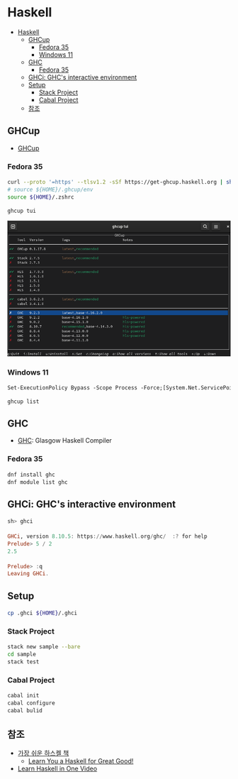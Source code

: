 # Haskell

- [Haskell](#haskell)
  - [GHCup](#ghcup)
    - [Fedora 35](#fedora-35)
    - [Windows 11](#windows-11)
  - [GHC](#ghc)
    - [Fedora 35](#fedora-35-1)
  - [GHCi: GHC's interactive environment](#ghci-ghcs-interactive-environment)
  - [Setup](#setup)
    - [Stack Project](#stack-project)
    - [Cabal Project](#cabal-project)
  - [참조](#참조)

## GHCup

- [GHCup](https://www.haskell.org/ghcup/)

### Fedora 35

```sh
curl --proto '=https' --tlsv1.2 -sSf https://get-ghcup.haskell.org | sh
# source ${HOME}/.ghcup/env
source ${HOME}/.zshrc
```

```sh
ghcup tui
```

![GHCup](images/ghcup.png)

### Windows 11

```ps
Set-ExecutionPolicy Bypass -Scope Process -Force;[System.Net.ServicePointManager]::SecurityProtocol = [System.Net.ServicePointManager]::SecurityProtocol -bor 3072;Invoke-Command -ScriptBlock ([ScriptBlock]::Create((Invoke-WebRequest https://www.haskell.org/ghcup/sh/bootstrap-haskell.ps1 -UseBasicParsing))) -ArgumentList $true
```

```ps
ghcup list
```

## GHC

- [GHC](https://www.haskell.org/ghc/distribution_packages.html): Glasgow Haskell Compiler

### Fedora 35

```sh
dnf install ghc
dnf module list ghc
```

## GHCi: GHC's interactive environment

```haskell
sh> ghci

GHCi, version 8.10.5: https://www.haskell.org/ghc/  :? for help
Prelude> 5 / 2
2.5

Prelude> :q
Leaving GHCi.
```

## Setup

```sh
cp .ghci ${HOME}/.ghci
```

### Stack Project

```sh
stack new sample --bare
cd sample
stack test
```

### Cabal Project

```sh
cabal init
cabal configure
cabal bulid
```

## 참조

- [가장 쉬운 하스켈 책](https://www.aladin.co.kr/shop/wproduct.aspx?isbn=9788994774619)
  - [Learn You a Haskell for Great Good!](http://learnyouahaskell.com)
- [Learn Haskell in One Video](https://www.newthinktank.com/2015/08/learn-haskell-one-video/)
